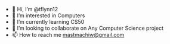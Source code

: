 - 👋 Hi, I’m @tflynn12
- 👀 I’m interested in Computers
- 🌱 I’m currently learning CS50
- 💞️ I’m looking to collaborate on Any Computer Science project
- 📫 How to reach me mastmachiw@gmail.com

<!---
tflynn12/tflynn12 is a ✨ special ✨ repository because its `README.md` (this file) appears on your GitHub profile.
You can click the Preview link to take a look at your changes.
--->
